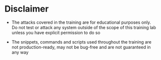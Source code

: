 # Disclaimer

* The attacks covered in the training are for educational purposes only. Do not test or attack any system outside of the scope of this training lab unless you have explicit permission to do so

* The snippets, commands and scripts used throughout the training are not production-ready, may not be bug-free and are not guaranteed in any way
